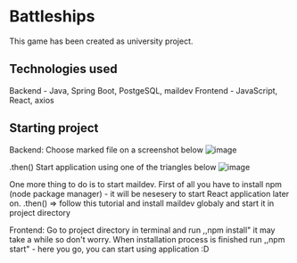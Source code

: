 # Battleships
This game has been created as university project.

## Technologies used
Backend - Java, Spring Boot, PostgeSQL, maildev
Frontend - JavaScript, React, axios

## Starting project
Backend:
Choose marked file on a screenshot below
![image](https://user-images.githubusercontent.com/56030688/150394604-9a294e37-a3b3-4961-b6a0-a3d3a315b90b.png)

.then()
Start application using one of the triangles below
![image](https://user-images.githubusercontent.com/56030688/150394894-5bc527c3-7052-4a3a-bf7b-3965dd4e98af.png)

One more thing to do is to start maildev.
First of all you have to install npm (node package manager) - it will be nesesery to start React application later on.
.then() => follow this tutorial and install maildev globaly and start it in project directory


Frontend:
Go to project directory in terminal and run ,,npm install" it may take a while so don't worry.
When installation process is finished run ,,npm start" - here you go, you can start using application :D
